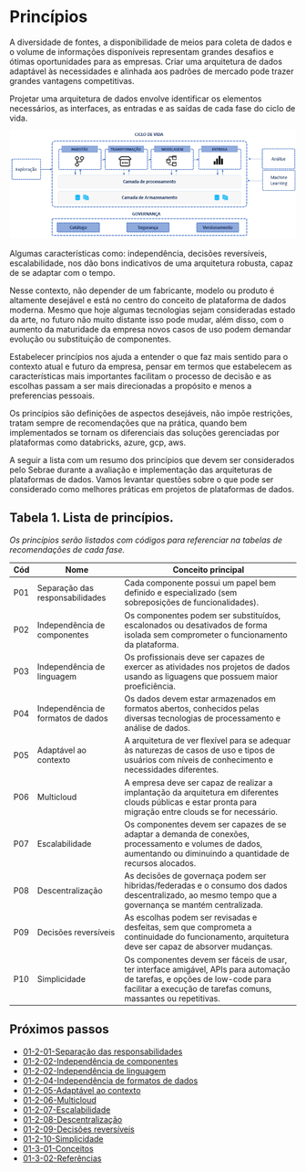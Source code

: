# Princípios
A diversidade de fontes, a disponibilidade de meios para coleta de dados e o volume de informações disponíveis representam grandes desafios e ótimas oportunidades para as empresas. Criar uma arquitetura de dados adaptável às necessidades e alinhada aos padrões de mercado pode trazer grandes vantagens competitivas.

Projetar uma arquitetura de dados envolve identificar os elementos necessários, as interfaces, as entradas e as saídas de cada fase do ciclo de vida. 

![Ciclo](../media/ciclo.png)

Algumas características como: independência, decisões reversíveis, escalabilidade, nos dão bons indicativos de uma arquitetura robusta, capaz de se adaptar com o tempo. 

Nesse contexto, não depender de um fabricante, modelo ou produto é altamente desejável e está no centro do conceito de plataforma de dados moderna. Mesmo que hoje algumas tecnologias sejam consideradas estado da arte, no futuro não muito distante isso pode mudar, além disso, com o aumento da maturidade da empresa novos casos de uso podem demandar evolução ou substituição de componentes.

Estabelecer princípios nos ajuda a entender o que faz mais sentido para o contexto atual e futuro da empresa, pensar em termos que estabelecem as características mais importantes facilitam o processo de decisão e as escolhas passam a ser mais direcionadas a propósito e menos a preferencias pessoais.

Os princípios são definições de aspectos desejáveis, não impõe restrições, tratam sempre de recomendações que na prática, quando bem implementados se tornam os diferenciais das soluções gerenciadas por plataformas como databricks, azure, gcp, aws.

A seguir a lista com um resumo dos princípios que devem ser considerados pelo Sebrae durante a avaliação e implementação das arquiteturas de plataformas de dados. Vamos levantar questões sobre o que pode ser considerado como melhores práticas em projetos de plataformas de dados. 

## Tabela 1. Lista de princípios. 
_Os princípios serão listados com códigos para referenciar na tabelas de recomendações de cada fase._

Cód | Nome | Conceito principal
--- | ---- | ------------------
P01 | Separação das responsabilidades | Cada componente possui um papel bem definido e especializado (sem sobreposições de funcionalidades).
P02 | Independência de componentes | Os componentes podem ser substituídos, escalonados ou desativados de forma isolada sem comprometer o funcionamento da plataforma.
P03 | Independência de linguagem | Os profissionais deve ser capazes de exercer as atividades nos projetos de dados usando as liguagens que possuem maior proeficiência.
P04 | Independência de formatos de dados | Os dados devem estar armazenados em formatos abertos, conhecidos pelas diversas tecnologias de processamento e análise de dados.
P05 | Adaptável ao contexto | A arquitetura de ver flexível para se adequar às naturezas de casos de uso e tipos de usuários com níveis de conhecimento e necessidades diferentes.
P06 | Multicloud | A empresa deve ser capaz de realizar a implantação da arquitetura em diferentes clouds públicas e estar pronta para migração entre clouds se for necessário.
P07 | Escalabilidade | Os componentes devem ser capazes de se adaptar a demanda de conexões, processamento e volumes de dados, aumentando ou diminuindo a quantidade de recursos alocados.
P08 | Descentralização | As decisões de governaça podem ser hibridas/federadas e o consumo dos dados descentralizado, ao mesmo tempo que a governança se mantém centralizada.
P09 | Decisões reversíveis | As escolhas podem ser revisadas e desfeitas, sem que comprometa a continuidade do funcionamento, arquitetura deve ser capaz de absorver mudanças.
P10 | Simplicidade | Os componentes devem ser fáceis de usar, ter interface amigável, APIs para automação de tarefas, e opções de low-code para facilitar a execução de tarefas comuns, massantes ou repetitivas.


## Próximos passos

- [01-2-01-Separação das responsabilidades](https://github.com/leandrobarbieri/sebrae-guia-arquitetura-dados/blob/main/01-fundamentos/01-2-Princ%C3%ADpios/01-Separa%C3%A7%C3%A3o%20das%20responsabilidades.md)
- [01-2-02-Independência de componentes](https://github.com/leandrobarbieri/sebrae-guia-arquitetura-dados/blob/main/01-fundamentos/01-2-Princ%C3%ADpios/02-Independ%C3%AAncia%20de%20componentes.md)
- [01-2-02-Independência de linguagem](https://github.com/leandrobarbieri/sebrae-guia-arquitetura-dados/blob/main/01-fundamentos/01-2-Princ%C3%ADpios/03-Independ%C3%AAncia%20de%20linguagem.md)
- [01-2-04-Independência de formatos de dados](https://github.com/leandrobarbieri/sebrae-guia-arquitetura-dados/blob/main/01-fundamentos/01-2-Princ%C3%ADpios/04-Independ%C3%AAncia%20de%20formatos%20de%20dados.md)
- [01-2-05-Adaptável ao contexto](https://github.com/leandrobarbieri/sebrae-guia-arquitetura-dados/blob/main/01-fundamentos/01-2-Princ%C3%ADpios/05-Adapt%C3%A1vel%20ao%20contexto.md)
- [01-2-06-Multicloud](https://github.com/leandrobarbieri/sebrae-guia-arquitetura-dados/blob/main/01-fundamentos/01-2-Princ%C3%ADpios/06-Multicloud.md)
- [01-2-07-Escalabilidade](https://github.com/leandrobarbieri/sebrae-guia-arquitetura-dados/blob/main/01-fundamentos/01-2-Princ%C3%ADpios/07-Escalabilidade.md)
- [01-2-08-Descentralização](https://github.com/leandrobarbieri/sebrae-guia-arquitetura-dados/blob/main/01-fundamentos/01-2-Princ%C3%ADpios/08-Descentraliza%C3%A7%C3%A3o.md)
- [01-2-09-Decisões reversíveis](https://github.com/leandrobarbieri/sebrae-guia-arquitetura-dados/blob/main/01-fundamentos/01-2-Princ%C3%ADpios/09-Decis%C3%B5es%20revers%C3%ADveis.md)
- [01-2-10-Simplicidade](https://github.com/leandrobarbieri/sebrae-guia-arquitetura-dados/blob/main/01-fundamentos/01-2-Princ%C3%ADpios/10-Simplicidade.md)
- [01-3-01-Conceitos](https://github.com/leandrobarbieri/sebrae-guia-arquitetura-dados/blob/main/01-fundamentos/01-3-Conceitos/01-Conceitos.md)
- [01-3-02-Referências](https://github.com/leandrobarbieri/sebrae-guia-arquitetura-dados/blob/main/01-fundamentos/01-3-Conceitos/02-Refer%C3%AAncias.md)